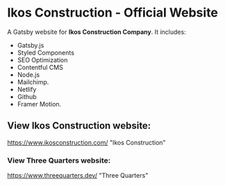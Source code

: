 # Ikos Construction - Official Website

A Gatsby website for **Ikos Construction Company**.
It includes:

- Gatsby.js
- Styled Components
- SEO Optimization
- Contentful CMS
- Node.js
- Mailchimp.
- Netlify
- Github
- Framer Motion.

## View Ikos Construction website:

https://www.ikosconstruction.com/ "Ikos Construction"

### View Three Quarters website:

https://www.threequarters.dev/ "Three Quarters"
